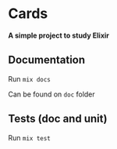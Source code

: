 # Cards

**A simple project to study Elixir**

## Documentation
Run `mix docs`

Can be found on `doc` folder

## Tests (doc and unit)

Run `mix test`

